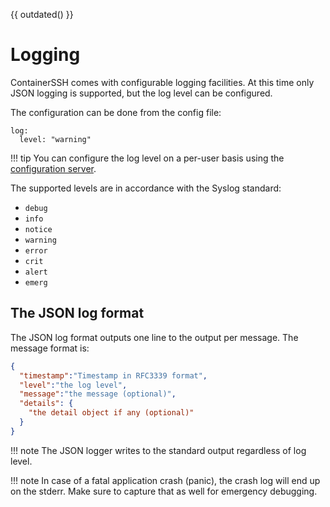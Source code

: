 {{ outdated() }}

<h1>Logging</h1>

ContainerSSH comes with configurable logging facilities. At this time only JSON logging is supported, but the log level can be configured.

The configuration can be done from the config file:

```
log:
  level: "warning"
```

!!! tip
    You can configure the log level on a per-user basis using the [configuration server](configserver.md).

The supported levels are in accordance with the Syslog standard:

- `debug`
- `info`
- `notice`
- `warning`
- `error`
- `crit`
- `alert`
- `emerg`

## The JSON log format

The JSON log format outputs one line to the output per message. The message format is:

```json
{
  "timestamp":"Timestamp in RFC3339 format",
  "level":"the log level",
  "message":"the message (optional)",
  "details": {
    "the detail object if any (optional)"
  }
}
```

!!! note
    The JSON logger writes to the standard output regardless of log level.

!!! note
    In case of a fatal application crash (panic), the crash log will end up on the stderr. Make sure to capture that as well for emergency debugging.

